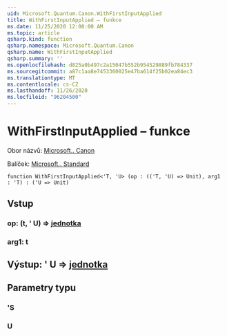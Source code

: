 ```yaml
---
uid: Microsoft.Quantum.Canon.WithFirstInputApplied
title: WithFirstInputApplied – funkce
ms.date: 11/25/2020 12:00:00 AM
ms.topic: article
qsharp.kind: function
qsharp.namespace: Microsoft.Quantum.Canon
qsharp.name: WithFirstInputApplied
qsharp.summary: ''
ms.openlocfilehash: d825a0b497c2a15047b552b954529889fb784337
ms.sourcegitcommit: a87c1aa8e7453360025e47ba614f25b02ea84ec3
ms.translationtype: MT
ms.contentlocale: cs-CZ
ms.lasthandoff: 11/26/2020
ms.locfileid: "96204500"
---
```

# <a name="withfirstinputapplied-function"></a>WithFirstInputApplied – funkce

Obor názvů: [Microsoft.. Canon](xref:Microsoft.Quantum.Canon)

Balíček: [Microsoft.. Standard](https://nuget.org/packages/Microsoft.Quantum.Standard)




```qsharp
function WithFirstInputApplied<'T, 'U> (op : (('T, 'U) => Unit), arg1 : 'T) : ('U => Unit)
```


## <a name="input"></a>Vstup

### <a name="op--tu--unit"></a>op: (t, ' U) => [jednotka](xref:microsoft.quantum.lang-ref.unit) 




### <a name="arg1--t"></a>arg1: t





## <a name="output--u--unit"></a>Výstup: ' U => [jednotka](xref:microsoft.quantum.lang-ref.unit) 



## <a name="type-parameters"></a>Parametry typu

### <a name="t"></a>'S


### <a name="u"></a>U

